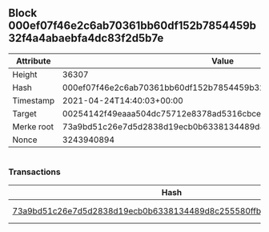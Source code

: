 ## Block 000ef07f46e2c6ab70361bb60df152b7854459b32f4a4abaebfa4dc83f2d5b7e

Attribute | Value
--- | ---
Height | 36307
Hash | 000ef07f46e2c6ab70361bb60df152b7854459b32f4a4abaebfa4dc83f2d5b7e
Timestamp | 2021-04-24T14:40:03+00:00
Target | 00254142f49eaaa504dc75712e8378ad5316cbcead634704b3734b6271167cc4
Merke root | 73a9bd51c26e7d5d2838d19ecb0b6338134489d8c255580ffb05a784082a77ac
Nonce | 3243940894

```

```

### Transactions

Hash | Amount
--- | ---
[73a9bd51c26e7d5d2838d19ecb0b6338134489d8c255580ffb05a784082a77ac](73a9bd51c26e7d5d2838d19ecb0b6338134489d8c255580ffb05a784082a77ac.md) | 10.00000000 SKEPTI 
